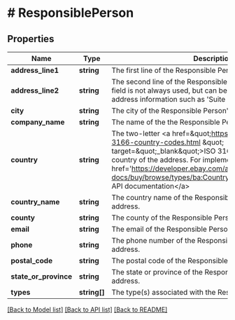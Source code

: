 # # ResponsiblePerson

## Properties

Name | Type | Description | Notes
------------ | ------------- | ------------- | -------------
**address_line1** | **string** | The first line of the Responsible Person&#39;s street address. | [optional]
**address_line2** | **string** | The second line of the Responsible Person&#39;s address. This field is not always used, but can be used for secondary address information such as &#39;Suite Number&#39; or &#39;Apt Number&#39;. | [optional]
**city** | **string** | The city of the Responsible Person&#39;s street address. | [optional]
**company_name** | **string** | The name of the the Responsible Person or entity. | [optional]
**country** | **string** | The two-letter &lt;a href&#x3D;\&quot;https://www.iso.org/iso-3166-country-codes.html \&quot; target&#x3D;\&quot;_blank\&quot;&gt;ISO 3166&lt;/a&gt; standard of the country of the address. For implementation help, refer to &lt;a href&#x3D;&#39;https://developer.ebay.com/api-docs/buy/browse/types/ba:CountryCodeEnum&#39;&gt;eBay API documentation&lt;/a&gt; | [optional]
**country_name** | **string** | The country name of the Responsible Person&#39;s street address. | [optional]
**county** | **string** | The county of the Responsible Person&#39;s street address. | [optional]
**email** | **string** | The email of the Responsible Person&#39;s street address. | [optional]
**phone** | **string** | The phone number of the Responsible Person&#39;s street address. | [optional]
**postal_code** | **string** | The postal code of the Responsible Person&#39;s street address. | [optional]
**state_or_province** | **string** | The state or province of the Responsible Person&#39;s street address. | [optional]
**types** | **string[]** | The type(s) associated with the Responsible Person or entity. | [optional]

[[Back to Model list]](../../README.md#models) [[Back to API list]](../../README.md#endpoints) [[Back to README]](../../README.md)
